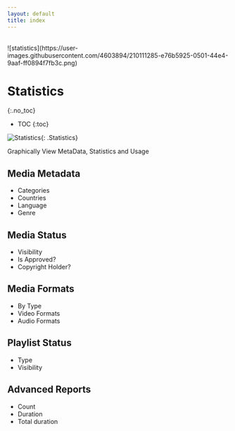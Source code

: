 ```yaml
---
layout: default
title: index
---
```

<br/>
![statistics](https://user-images.githubusercontent.com/4603894/210111285-e76b5925-0501-44e4-9aaf-ff0894f7fb3c.png)

# Statistics 
{:.no_toc}

* TOC
{:toc}

![ Statistics](img/statistics.png ){: .Statistics}

Graphically View MetaData, Statistics and Usage

## Media Metadata
* Categories
* Countries
* Language
* Genre

## Media Status
* Visibility
* Is Approved?
* Copyright Holder?

## Media Formats
* By Type
* Video Formats
* Audio Formats

## Playlist Status
* Type
* Visibility

## Advanced Reports
* Count
* Duration
* Total duration



